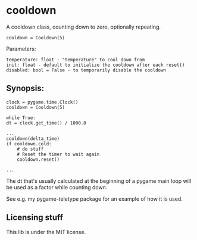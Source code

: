 # cooldown

A cooldown class, counting down to zero, optionally repeating.

    cooldown = Cooldown(5)

Parameters:

    temperature: float - "temperature" to cool down from
    init: float - default to initialize the cooldown after each reset()
    disabled: bool = False - to temporarily disable the cooldown

## Synopsis:

    clock = pygame.time.Clock()
    cooldown = Cooldown(5)

    while True:
	dt = clock.get_time() / 1000.0

	...
	cooldown(delta_time)
	if cooldown.cold:
	    # do stuff
	    # Reset the timer to wait again
	    cooldown.reset()

	...

The dt that's usually calculated at the beginning of a pygame main loop will be
used as a factor while counting down.

See e.g. my pygame-teletype package for an example of how it is used.

## Licensing stuff

This lib is under the MIT license.
